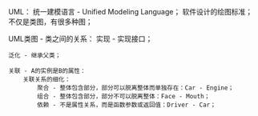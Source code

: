 UML：
    统一建模语言 - Unified Modeling Language；
    软件设计的绘图标准；
    不仅是类图，有很多种图；

UML类图 - 类之间的关系：
    实现 - 实现接口；

    泛化 - 继承父类；
    
    关联 - A的实例是B的属性：
        关联关系的细化：
            聚合 - 整体包含部分，部分可以脱离整体而单独存在：Car - Engine；
            组合 - 整体包含部分，部分不可以脱离整体：Face - Mouth；
            依赖 - 不是属性关系，而是函数参数或返回值：Driver - Car；

